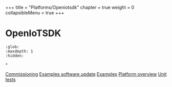 +++
title = "Platforms/Openiotsdk"
chapter = true
weight = 0
collapsibleMenu = true
+++

# OpenIoTSDK

```{toctree}
:glob:
:maxdepth: 1
:hidden:

*
```

[Commissioning](./openiotsdk_commissioning.md)
[Examples software update](./openiotsdk_examples_software_update.md)
[Examples](./openiotsdk_examples.md)
[Platform overview](./openiotsdk_platform_overview.md)
[Unit tests](./openiotsdk_unit_tests.md)
